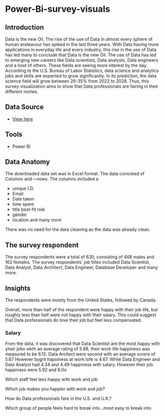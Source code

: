 # Power-Bi-survey-visuals

## Introduction
Data is the new Oil. The rise of the use of Data in almost every sphere of human endeavour has spiked in the last three years. With Data having more applications in everyday life and every industry, this rise in the use of Data has led many to conclude that Data is the new Oil. The use of Data has led to emerging new careers like Data scientists, Data analysts, Data engineers and a host of others. These fields are seeing more interest by the day. According to the U.S. Bureau of Labor Statistics,  data science and analytics jobs and skills are expected to grow significantly. In its prediction, the data science field will grow between 26-35% from 2022 to 2028.
Thus, this survey visualization aims to show that Data professionals are fairing in their different niches.

## Data Source
  -  [View here](https://github.com/TommyDatageek01/Power-Bi-survey-visuals/blob/main/Power%20BI%20-%20Final%20Project.xlsx)

## Tools
- Power Bi

## Data Anatomy
The downloaded data set was in Excel format. The data consisted of Columns and —rows. The columns included a 
- unique I.D. 
- Email
- Date taken
- time spent
- title best-fit role
- gender
- location and many more

There was no need for the data cleaning as the data was already clean.

## The survey respondent 
 The survey respondents were a total of 630, consisting of 468 males and  162 females. The survey respondents' job titles included Data Scientist, Data Analyst, Data Architect, Data Engineer, Database Developer and many more.

## Insights
The respondents were mostly from the United States, followed by Canada. 

Overall, more than half of the respondent were happy with their job life, but roughly less than half were not happy with their salary. This could suggest that Data professionals do love their job but feel less compensated.

### Salary
From the data, it was discovered that Data Scientist are the most happy with yheir jobs wkth an average rating of 5.68, their work life happiness was measured to be 6.12.
Data Arcitect were second with an average scrore of 5.67 However bygrit hapoiness at work lofe is 4.67.
While Data Engineer and Data Analyst had 4.34 and 4.49  happiness with salary. However their job happiness were 5.92 and 6.0o

Which staff feel less happy with work and job

Which job makes you happier with work and job?

How do Data professionals fare in the U.S. and U.K.?

Which group of people feels hard to break into…most easy to break into


